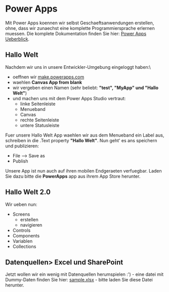 # Power Apps

Mit Power Apps koennen wir selbst Geschaeftsanwendungen erstellen, ohne, dass wir zunaechst eine komplette Programmiersprache erlernen muessen. Die komplete Dokumentation finden Sie hier: [Power Apps Ueberblick](https://docs.microsoft.com/de-de/powerapps/powerapps-overview). 

## Hallo Welt

Nachdem wir uns in unsere Entwickler-Umgebung eingeloggt haben:\

* oeffnen wir [make.powerapps.com](make.powerapps.com)
* waehlen **Canvas App from blank**
* wir vergeben einen Namen (sehr beliebt: **"test", "MyApp" und "Hallo Welt"**)
* und machen uns mit dem Power Apps Studio vertraut: 
  * linke Seitenleiste
  * Menueband
  * Canvas
  * rechte Seitenleiste
  * untere Statusleiste
  
Fuer unsere Hallo Welt App waehlen wir aus dem Menueband ein Label aus, schreiben in die .Text property **"Hallo Welt"**. Nun geht' es ans speichern und publizieren: 

* File --> Save as
* Publish

Unsere App ist nun auch auf ihren mobilen Endgeraeten verfuegbar. Laden Sie dazu bitte die **PowerApps** app aus ihrem App Store herunter. 

## Hallo Welt 2.0 

Wir ueben nun: 

* Screens
  * erstellen
  * navigieren
* Controls
* Components
* Variablen
* Collections

## Datenquellen> Excel und SharePoint

Jetzt wollen wir ein wenig mit Datenquellen herumspielen :') - eine datei mit Dummy-Daten finden Sie hier: [sample.xlsx](https://github.com/LuiseFreese/blog/blob/main/handsonlabs/media/sample.xlsx) - bitte laden Sie diese Datei herunter. 



